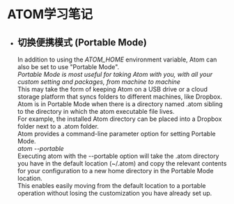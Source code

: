 # ATOM学习笔记
  * ## 切换便携模式 (Portable Mode)
    In addition to using the *ATOM_HOME* environment variable, Atom can also be set to use "Portable Mode".<br>
    *Portable Mode is most useful for taking Atom with you, with all your custom setting and packages, from machine to machine*<br>
    This may take the form of keeping Atom on a USB drive or a cloud storage platform that syncs folders to different machines, like Dropbox. <br>
    Atom is in Portable Mode when there is a directory named .atom sibling to the directory in which the atom executable file lives. <br>
    For example, the installed Atom directory can be placed into a Dropbox folder next to a .atom folder.<br>
    Atom provides a command-line parameter option for setting Portable Mode.<br>
    *atom --portable*<br>
    Executing atom with the --portable option will take the .atom directory you have in the default location (~/.atom) and copy the relevant contents for your configuration to a new home directory in the Portable Mode location. <br>
    This enables easily moving from the default location to a portable operation without losing the customization you have already set up.
